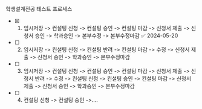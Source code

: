 학생설계전공 테스트 프로세스
- [x] 1. 임시저장 -> 컨설팅 신청 -> 컨설팅 승인 -> 컨설팅 마감 -> 신청서 제출 -> 신청서 승인 -> 학과승인 -> 본부수정 -> 본부수정마감 ✅ 2024-05-20
- [ ] 2. 임시저장 -> 컨설팅 신청 -> 컨설팅 반려 -> 컨설팅 마감 -> 수정 -> 신청서 제출 -> 신청서 승인 -> 학과승인 -> 본부수정마감
- [ ] 3. 임시저장 -> 컨설팅 신청 -> 컨설팅 승인 -> 컨설팅 마감 -> 신청서 제출 -> 신청서 반려 -> 수정 -> 컨설팅 신청 -> 컨설팅 승인 -> 컨설팅 마감 -> 신청서 제출 -> 신청서 승인 -> 학과승인 -> 본부수정마감
- [ ] 4. 컨설팅 신청 -> 컨설팅 승인 ->....